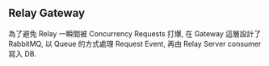 ## Relay Gateway
為了避免 Relay 一瞬間被 Concurrency Requests 打爆, 在 Gateway 這層設計了 RabbitMQ, 以 Queue 的方式處理 Request Event, 再由 Relay Server 
consumer 寫入 DB.